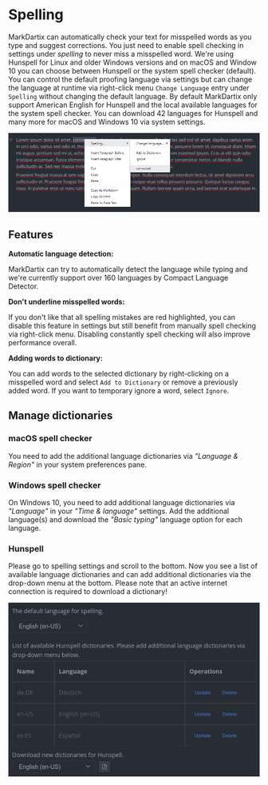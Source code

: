 #  Spelling

MarkDartix can automatically check your text for misspelled words as you type and suggest corrections. You just need to enable spell checking in settings under *spelling* to never miss a misspelled word. We're using Hunspell for Linux and older Windows versions and on macOS and Window 10 you can choose between Hunspell or the system spell checker (default). You can control the default proofing language via settings but can change the language at runtime via right-click menu `Change Language` entry under `Spelling` without changing the default language. By default MarkDartix only support American English for Hunspell and the local available languages for the system spell checker. You can download 42 languages for Hunspell and many more for macOS and Windows 10 via system settings.

![](assets/markdartix-spellchecker-menu.png)

## Features

**Automatic language detection:**

MarkDartix can try to automatically detect the language while typing and we're currently support over 160 languages by Compact Language Detector.

**Don't underline misspelled words:**

If you don't like that all spelling mistakes are red highlighted, you can disable this feature in settings but still benefit from manually spell checking via right-click menu. Disabling constantly spell checking will also improve performance overall.

**Adding words to dictionary:**

You can add words to the selected dictionary by right-clicking on a misspelled word and select `Add to Dictionary` or remove a previously added word. If you want to temporary ignore a word, select `Ignore`.

## Manage dictionaries

### macOS spell checker

You need to add the additional language dictionaries via *"Language & Region"* in your system preferences pane.

### Windows spell checker

On Windows 10, you need to add additional language dictionaries via *"Language"* in your *"Time & language"* settings. Add the additional language(s) and download the *"Basic typing"* language option for each language.

### Hunspell

Please go to spelling settings and scroll to the bottom. Now you see a list of available language dictionaries and can add additional dictionaries via the drop-down menu at the bottom. Please note that an active internet connection is required to download a dictionary!

![](assets/markdartix-spelling-settings.png)
